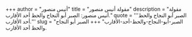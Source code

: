 +++
author = "أنيس منصور"
title = "مقولة أنيس منصور"
description = "مقولة أنيس منصور: الصبر أبو النجاح والحظ أحد الأقارب."
quote = '''الصبر أبو النجاح والحظ أحد الأقارب.''' 
slug = "الصبر-أبو-النجاح-والحظ-أحد-الأقارب"
+++
الصبر أبو النجاح والحظ أحد الأقارب.
